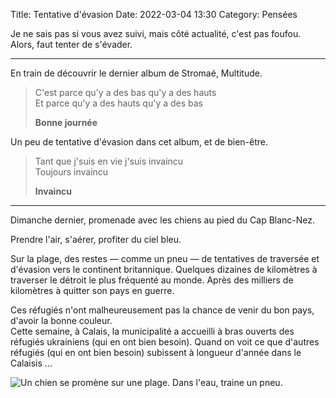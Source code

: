 Title: Tentative d'évasion
Date: 2022-03-04 13:30
Category: Pensées

Je ne sais pas si vous avez suivi, mais côté actualité, c'est pas foufou. Alors, faut tenter de s'évader.

---

En train de découvrir le dernier album de Stromaé, Multitude.

> C'est parce qu'y a des bas qu'y a des hauts  
> Et parce qu'y a des hauts qu'y a des bas
>
> **Bonne journée**

Un peu de tentative d'évasion dans cet album, et de bien-être.

> Tant que j'suis en vie j'suis invaincu  
> Toujours invaincu
>
> **Invaincu**

---

Dimanche dernier, promenade avec les chiens au pied du Cap Blanc-Nez.

Prendre l'air, s'aérer, profiter du ciel bleu.

Sur la plage, des restes — comme un pneu — de tentatives de traversée et d'évasion vers le continent britannique. Quelques dizaines de kilomètres à traverser le détroit le plus fréquenté au monde. Après des milliers de kilomètres à quitter son pays en guerre.

Ces réfugiés n'ont malheureusement pas la chance de venir du bon pays, d'avoir la bonne couleur.  
Cette semaine, à Calais, la municipalité a accueilli à bras ouverts des réfugiés ukrainiens (qui en ont bien besoin). Quand on voit ce que d'autres réfugiés (qui en ont bien besoin) subissent à longueur d'année dans le Calaisis ...

![Un chien se promène sur une plage. Dans l'eau, traine un pneu.]({static}/images/evasion/IMG_5239.jpg#full)

